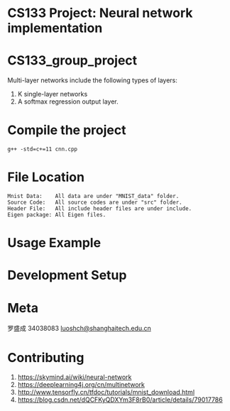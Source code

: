 # CS133 Project: Neural network implementation

CS133_group_project
===================

Multi-layer networks include the following types of layers:
1. K single-layer networks
2. A softmax regression output layer.

Compile the project
===================
    g++ -std=c+=11 cnn.cpp

File Location
===================
	Mnist Data:    All data are under "MNIST_data" folder.
	Source Code:   All source codes are under "src" folder.
	Header File:   All include header files are under include.
	Eigen package: All Eigen files.

Usage Example
===================

Development Setup
===================

Meta
===================
罗盛成 34038083 luoshch@shanghaitech.edu.cn

Contributing
===================
1. https://skymind.ai/wiki/neural-network
2. https://deeplearning4j.org/cn/multinetwork
3. http://www.tensorfly.cn/tfdoc/tutorials/mnist_download.html
4. https://blog.csdn.net/dQCFKyQDXYm3F8rB0/article/details/79017786
